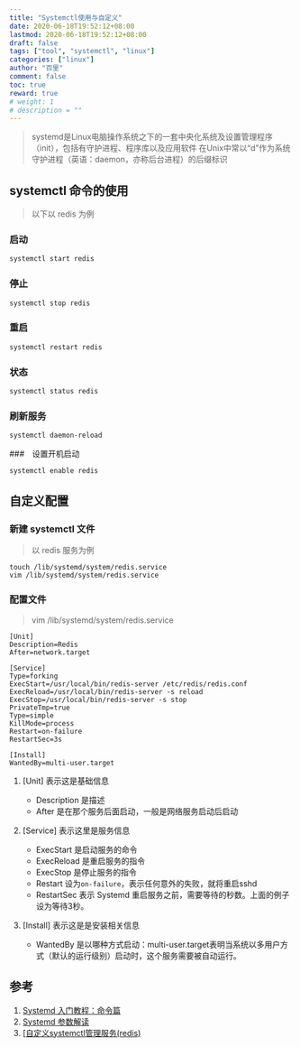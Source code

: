 ```yaml
---
title: "Systemctl使用与自定义"
date: 2020-06-18T19:52:12+08:00
lastmod: 2020-06-18T19:52:12+08:00
draft: false
tags: ["tool", "systemctl", "linux"]
categories: ["linux"]
author: "百里"
comment: false
toc: true
reward: true
# weight: 1
# description = ""
---
```




> systemd是Linux电脑操作系统之下的一套中央化系统及设置管理程序（init），包括有守护进程、程序库以及应用软件
> 在Unix中常以“d”作为系统守护进程（英语：daemon，亦称后台进程）的后缀标识

##  systemctl 命令的使用
> 以下以 redis 为例

### 启动

```sh
systemctl start redis
```

### 停止

```sh
systemctl stop redis
```

### 重启

```sh
systemctl restart redis
```

### 状态

```sh
systemctl status redis
```

### 刷新服务
```sh
systemctl daemon-reload
```

###　设置开机启动

```sh
systemctl enable redis
```



## 自定义配置

### 新建 systemctl 文件

> 以 redis 服务为例

```
touch /lib/systemd/system/redis.service
vim /lib/systemd/system/redis.service
```

### 配置文件

> vim /lib/systemd/system/redis.service

```
[Unit]
Description=Redis
After=network.target

[Service]
Type=forking
ExecStart=/usr/local/bin/redis-server /etc/redis/redis.conf
ExecReload=/usr/local/bin/redis-server -s reload
ExecStop=/usr/local/bin/redis-server -s stop
PrivateTmp=true
Type=simple
KillMode=process
Restart=on-failure
RestartSec=3s

[Install]
WantedBy=multi-user.target
```

1. [Unit] 表示这是基础信息
    - Description 是描述
    - After 是在那个服务后面启动，一般是网络服务启动后启动
2. [Service] 表示这里是服务信息
    - ExecStart 是启动服务的命令
    - ExecReload 是重启服务的指令
    - ExecStop 是停止服务的指令
    - Restart  设为`on-failure`，表示任何意外的失败，就将重启sshd
    - RestartSec 表示 Systemd 重启服务之前，需要等待的秒数。上面的例子设为等待3秒。
3. [Install] 表示这是是安装相关信息
	
	- WantedBy 是以哪种方式启动：multi-user.target表明当系统以多用户方式（默认的运行级别）启动时，这个服务需要被自动运行。
	




## 参考

1. [Systemd 入门教程：命令篇](http://www.ruanyifeng.com/blog/2016/03/systemd-tutorial-commands.html)
2. [Systemd 参数解读](https://www.ruanyifeng.com/blog/2016/03/systemd-tutorial-part-two.html)
3. [[自定义systemctl管理服务(redis)](https://segmentfault.com/a/1190000011401522)